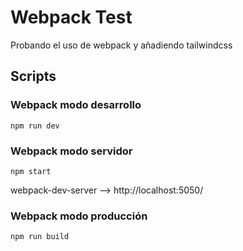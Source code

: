 # Webpack Test

Probando el uso de webpack y añadiendo tailwindcss


## Scripts

### Webpack modo desarrollo

    npm run dev

### Webpack modo servidor

    npm start

webpack-dev-server --> http://localhost:5050/

### Webpack modo producción

    npm run build

